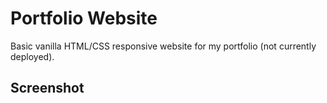 # Portfolio Website

Basic vanilla HTML/CSS responsive website for my portfolio (not currently deployed).

## Screenshot

